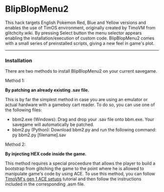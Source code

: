 # BlipBlopMenu2

This hack targets English Pokemon Red, Blue and Yellow versions and enables the use of TimOS environment, originally created by TimoVM from glitchcity.wiki.
By pressing Select button the menu selector appears enabling the installation/execution of custom code.
BlipBlopMenu2 comes with a small series of preinstalled scripts, giving a new feel in game's plot.


----


### Installation

There are two methods to install BlipBlopMenu2 on your current savegame.

Method 1:

**By patching an already existing .sav file.**

This is by far the simplest method in case you are using an emulator or actual hardware with a gameboy cart reader.
To do so, you can use one of the following files:
- bbm2.exe (Windows): Drag and drop your .sav file onto bbm.exe. Your savegame will automatically be patched.
- bbm2.py (Python): Download bbm2.py and run the following command: py bbm2.py [filename].sav


Method 2:

**By injecting HEX code inside the game.**

This method requires a special proceedure that allows the player to build a bootstrap from glitching the game to the point where he is allowed to manipulate game's code by using ACE.
To use this method, you can follow [TimoVM's gen 1 ACE setups](https://glitchcity.wiki/wiki/Guides:TimoVM%27s_gen_1_ACE_setups) tutorial and then follow the instructions included in the corresponding .asm file.

